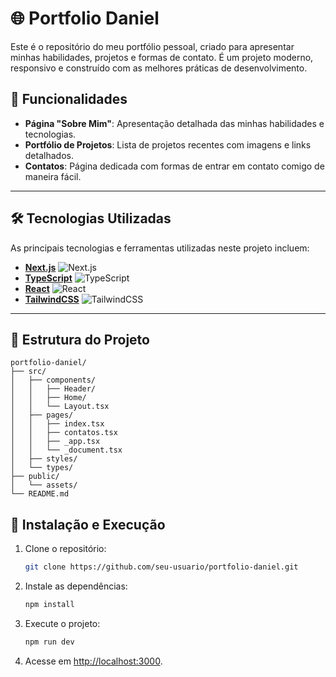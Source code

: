 

# 🌐 Portfolio Daniel

Este é o repositório do meu portfólio pessoal, criado para apresentar minhas habilidades, projetos e formas de contato. É um projeto moderno, responsivo e construído com as melhores práticas de desenvolvimento.

## 🚀 Funcionalidades

- **Página "Sobre Mim"**: Apresentação detalhada das minhas habilidades e tecnologias.
- **Portfólio de Projetos**: Lista de projetos recentes com imagens e links detalhados.
- **Contatos**: Página dedicada com formas de entrar em contato comigo de maneira fácil.

---

## 🛠️ Tecnologias Utilizadas

As principais tecnologias e ferramentas utilizadas neste projeto incluem:

- **[Next.js](https://nextjs.org/)** ![Next.js](https://img.shields.io/badge/Next.js-black?style=flat-square&logo=next.js&logoColor=white)
- **[TypeScript](https://www.typescriptlang.org/)** ![TypeScript](https://img.shields.io/badge/TypeScript-blue?style=flat-square&logo=typescript&logoColor=white)
- **[React](https://react.dev/)** ![React](https://img.shields.io/badge/React-61DAFB?style=flat-square&logo=react&logoColor=white)
- **[TailwindCSS](https://tailwindcss.com/)** ![TailwindCSS](https://img.shields.io/badge/TailwindCSS-06B6D4?style=flat-square&logo=tailwindcss&logoColor=white)

---

## 📂 Estrutura do Projeto

```plaintext
portfolio-daniel/
├── src/
│   ├── components/
│   │   ├── Header/
│   │   ├── Home/
│   │   └── Layout.tsx
│   ├── pages/
│   │   ├── index.tsx
│   │   ├── contatos.tsx
│   │   ├── _app.tsx
│   │   └── _document.tsx
│   ├── styles/
│   └── types/
├── public/
│   └── assets/
└── README.md

````

## 🔧 Instalação e Execução

1. Clone o repositório:
   ```bash
   git clone https://github.com/seu-usuario/portfolio-daniel.git
   ```
2. Instale as dependências:
   ```bash
   npm install
   ```
3. Execute o projeto:
   ```bash
   npm run dev
   ```
4. Acesse em [http://localhost:3000](http://localhost:3000).
